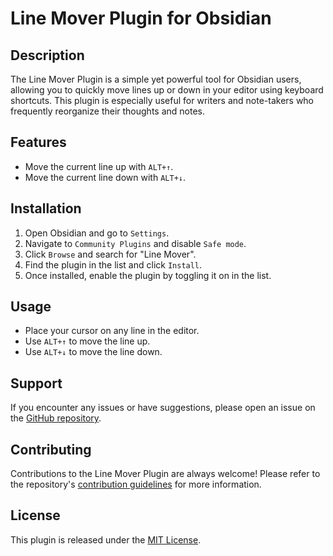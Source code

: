 # Line Mover Plugin for Obsidian

## Description
The Line Mover Plugin is a simple yet powerful tool for Obsidian users, allowing you to quickly move lines up or down in your editor using keyboard shortcuts. This plugin is especially useful for writers and note-takers who frequently reorganize their thoughts and notes.

## Features
- Move the current line up with `ALT+↑`.
- Move the current line down with `ALT+↓`.

## Installation
1. Open Obsidian and go to `Settings`.
2. Navigate to `Community Plugins` and disable `Safe mode`.
3. Click `Browse` and search for "Line Mover".
4. Find the plugin in the list and click `Install`.
5. Once installed, enable the plugin by toggling it on in the list.

## Usage
- Place your cursor on any line in the editor.
- Use `ALT+↑` to move the line up.
- Use `ALT+↓` to move the line down.

## Support
If you encounter any issues or have suggestions, please open an issue on the [GitHub repository](https://github.com/CHENJIAMIAN/line-mover-plugin).

## Contributing
Contributions to the Line Mover Plugin are always welcome! Please refer to the repository's [contribution guidelines](https://github.com/CHENJIAMIAN/line-mover-plugin/blob/main/CONTRIBUTING.md) for more information.

## License
This plugin is released under the [MIT License](https://github.com/CHENJIAMIAN/line-mover-plugin/blob/main/LICENSE).